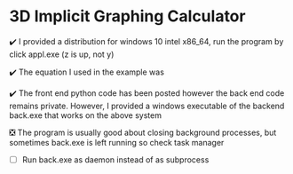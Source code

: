 # 3D Implicit Graphing Calculator

:heavy_check_mark: I provided a distribution for windows 10 intel x86_64, run the program by click appl.exe (z is up, not y)

:heavy_check_mark: The equation I used in the example was

:heavy_check_mark: The front end python code has been posted however the back end code remains private. However, I provided a windows executable of the backend back.exe that works on the above system

:negative_squared_cross_mark: The program is usually good about closing background processes, but sometimes back.exe is left running so check task manager

- [ ] Run back.exe as daemon instead of as subprocess

